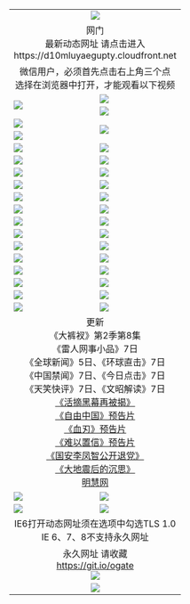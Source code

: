 ﻿<table>
  <tr></tr>
  <tr><td colspan=2 align=center><img src="https://cloud.githubusercontent.com/assets/11880933/13434984/f430fae2-e012-11e5-814f-c2df1e82b247.jpg" /></td></tr>
  <tr><td colspan=2 align=center>网门<br>最新动态网址 请点击进入
<br>https://d10mluyaegupty.cloudfront.net
    </td>
  </tr>
  <tr>
    <td colspan=2 align=center>微信用户，必须首先点击右上角三个点<br>选择在浏览器中打开，才能观看以下视频</td>
  </tr>
  <tr>
    <td rowspan=2><a href="https://d10mluyaegupty.cloudfront.net/ogUP.aspx?name=11DKC.mp4&count=T:2,2:8,1:16&from=github" target="_blank"><img src="https://d10mluyaegupty.cloudfront.net/Up/11DKC1.jpg" /></a></td> 
    <td><div><a href="https://d10mluyaegupty.cloudfront.net/ogUP.aspx?name=LRWS.mp4&count=7B:9,6B:44,5A:10,5B:35,4A:14,4B:19,3A:10,3B:26,2A:16,2B:21,1A:23,1B:29&current=7B:9" target="_blank"><img src="https://d10mluyaegupty.cloudfront.net/Up/LRWS.jpg" /></a></td>
   </tr>
  <tr>
    <td><a href="https://d10mluyaegupty.cloudfront.net/ogNiceVedio.aspx" target="_blank"><img src="https://d10mluyaegupty.cloudfront.net/Up/TGKDY.jpg" /></a></td>
  </tr>
  <tr>
    <td><a href="https://d10mluyaegupty.cloudfront.net/ogUP.aspx?name=JQR.mp4&count=2" target="_blank"><img src="https://d10mluyaegupty.cloudfront.net/Up/JQR.jpg" /></a></td>   
    <td rowspan=2><a href="https://d10mluyaegupty.cloudfront.net/ogUP.aspx?name=JP.mp4&count=9" target="_blank"><img src="https://d10mluyaegupty.cloudfront.net/Up/JP.jpg" /></td>
  </tr>
  <tr>
    <td><a href="https://d10mluyaegupty.cloudfront.net/ogUP.aspx?name=WH.mp4" target="_blank"><img src="https://d10mluyaegupty.cloudfront.net/Up/WH.jpg" /></a></td>
  </tr>
  <tr>
    <td><a href="https://d10mluyaegupty.cloudfront.net/ogUP.aspx?name=SSZJ.mp4&count=SP:6,480P:9" target="_blank"><img src="https://d10mluyaegupty.cloudfront.net/Up/SSZJ.jpg" /></a></td>
    <td><a href="https://d10mluyaegupty.cloudfront.net/ogUP.aspx?name=ZY.mp4&count=2015:16" target="_blank"><img src="https://d10mluyaegupty.cloudfront.net/Up/ZY.jpg" /></a</td>
  </tr>
  <tr>
    <td><a href="https://d10mluyaegupty.cloudfront.net/ogUP.aspx?name=XTFY.mp4&count=B:2,A:24" target="_blank"><img src="https://d10mluyaegupty.cloudfront.net/Up/XTFY.jpg" /></a></td>
    <td><a href="https://d10mluyaegupty.cloudfront.net/ogUP.aspx?name=1XQK.mp4&count=13" target="_blank"><img src="https://d10mluyaegupty.cloudfront.net/Up/1XQK.jpg" /></a</td>
  </tr>
  <tr>
    <td><a href="https://d10mluyaegupty.cloudfront.net/ogUP.aspx?name=1LYF.mp4&count=2" target="_blank"><img src="https://d10mluyaegupty.cloudfront.net/Up/1LYF0.jpg" /></a></td>
    <td><a href="https://d10mluyaegupty.cloudfront.net/ogUP.aspx?name=1ZGC.mp4&count=6" target="_blank"><img src="https://d10mluyaegupty.cloudfront.net/Up/1ZGC0.jpg" /></a></td>
  </tr>
  <tr>
    <td><a href="https://d10mluyaegupty.cloudfront.net/ogUP.aspx?name=1ZKM.mp4&count=3&current=3" target="_blank"><img src="https://d10mluyaegupty.cloudfront.net/Up/1ZKM0.jpg" /></a></td>  
    <td><a href="https://d10mluyaegupty.cloudfront.net/ogUP.aspx?name=1WWY.mp4&count=6&current=6" target="_blank"><img src="https://d10mluyaegupty.cloudfront.net/Up/1WWY0.jpg" /></a></td>
  </tr>
  <tr>
    <td><a href="https://d10mluyaegupty.cloudfront.net/ogUP.aspx?name=10JGY.mp4&count=3" target="_blank"><img src="https://d10mluyaegupty.cloudfront.net/Up/10JGY0.jpg" /></a></td>
    <td><a href="https://d10mluyaegupty.cloudfront.net/ogUP.aspx?name=10CYS.mp4&count=2" target="_blank"><img src="https://d10mluyaegupty.cloudfront.net/Up/10CYS0.jpg" /></a></td>
  </tr>
  <tr>
    <td><a href="https://d10mluyaegupty.cloudfront.net/ogUP.aspx?name=4SQQ.mp4&count=201603:5,201602:20,201601:21&current=201603:5" target="_blank"><img src="https://d10mluyaegupty.cloudfront.net/Up/4SQQ0.jpg"/></a></td>
    <td><a href="https://d10mluyaegupty.cloudfront.net/ogUP.aspx?name=4SHQ.mp4&count=201603:7,201602:27,201601:28&current=201603:7" target="_blank"><img src="https://d10mluyaegupty.cloudfront.net/Up/4SHQ0.jpg"/></a></td>
  </tr>
  <tr>
    <td><a href="https://d10mluyaegupty.cloudfront.net/ogUP.aspx?name=4SZG.mp4&count=201603:6,201602:21,201601:23&current=201603:6" target="_blank"><img src="https://d10mluyaegupty.cloudfront.net/Up/4SZG0.jpg"/></a></td>
    <td><a href="https://d10mluyaegupty.cloudfront.net/ogUP.aspx?name=4SDJ.mp4&count=201603A:6,201603B:4,201602A:24,201602B:7,201601A:48,201601B:6&current=201603A:6" target="_blank"><img src="https://d10mluyaegupty.cloudfront.net/Up/4SDJ0.jpg"/></a></td>
  </tr>
  <tr>
    <td><a href="https://d10mluyaegupty.cloudfront.net/ogUP.aspx?name=4CTX.mp4&count=201603:2,201602:3,201601:4&current=201603:2" target="_blank"><img src="https://d10mluyaegupty.cloudfront.net/Up/4CTX0.jpg"/></a></td>
    <td><a href="https://d10mluyaegupty.cloudfront.net/ogUP.aspx?name=4CWZ.mp4&count=201603:1,201602:4,201601:4&current=201603:1" target="_blank"><img src="https://d10mluyaegupty.cloudfront.net/Up/4CWZ0.jpg"/></a></td>
  </tr>
  <tr>
    <td><a href="https://d10mluyaegupty.cloudfront.net/onUP.aspx?name=https://d2t6x1lwzcff38.cloudfront.net/" target="_blank"><img src="https://d10mluyaegupty.cloudfront.net/Up/0DTW.jpg"/></a></td>
    <td><a href="https://d10mluyaegupty.cloudfront.net/onUP.aspx?name=https://d240ns8up8earz.cloudfront.net/acenter/" target="_blank"><img src="https://d10mluyaegupty.cloudfront.net/Up/0TDW.jpg" /></a></td>
  </tr>
  <tr>
    <td><a href="https://d10mluyaegupty.cloudfront.net/onUP.aspx?name=https://d4508d6vomz2p.cloudfront.net/gb/nsc413.htm" target="_blank"><img src="https://d10mluyaegupty.cloudfront.net/Up/0DJY.jpg" /></a></td>
    <td><a href="https://d10mluyaegupty.cloudfront.net/onUP.aspx?name=https://d3bxwq7vzudb5l.cloudfront.net/xtr/gb/prog204.html" target="_blank"><img src="https://d10mluyaegupty.cloudfront.net/Up/0XTR.jpg" /></a></td>
  </tr>
  <tr>
    <td><a href="https://d10mluyaegupty.cloudfront.net/onUP.aspx?name=https://d3aj00iefsmfgc.cloudfront.net/" target="_blank"><img src="https://d10mluyaegupty.cloudfront.net/Up/0MHW.jpg" /></a></td>
    <td><a href="https://d10mluyaegupty.cloudfront.net/onUP.aspx?name=https://d1lcj91uv80klr.cloudfront.net/" target="_blank"><img src="https://d10mluyaegupty.cloudfront.net/Up/0ZJW.jpg" /></a></td>
  </tr>
  <tr>
    <td><a href="https://d10mluyaegupty.cloudfront.net/ogUP.aspx?name=0FG.zip" target="_blank"><img src="https://d10mluyaegupty.cloudfront.net/Up/0FG.jpg" /></a></td>
    <td><a href="https://d10mluyaegupty.cloudfront.net/ogUP.aspx?name=0FGA.apk" target="_blank"><img src="https://d10mluyaegupty.cloudfront.net/Up/0FGA.jpg" /></a></td>
  </tr>
  <tr>
    <td><a href="https://d10mluyaegupty.cloudfront.net/ogUP.aspx?name=0U.zip" target="_blank"><img src="https://d10mluyaegupty.cloudfront.net/Up/0U.jpg" /></a></td>
    <td><a href="https://d10mluyaegupty.cloudfront.net/ogUP.aspx?name=0UA.apk" target="_blank"><img src="https://d10mluyaegupty.cloudfront.net/Up/0UA.jpg" /></a></td>
  </tr>
  <tr>
    <td><a href="https://d10mluyaegupty.cloudfront.net/ogUP.aspx?name=0iPPOTV.zip" target="_blank"><img src="https://d10mluyaegupty.cloudfront.net/Up/0iPPOTV.jpg" /></a></td>
    <td><a href="https://d10mluyaegupty.cloudfront.net/ogUP.aspx?name=0iNTD.apk" target="_blank"><img src="https://d10mluyaegupty.cloudfront.net/Up/0iNTD.jpg" /></a></td>
  </tr>
  <tr>
    <td colspan=2 align=center>更新<br>
      《大裤衩》第2季第8集<br>
      《雷人网事小品》7日<br>
      《全球新闻》5日、《环球直击》7日<br>
      《中国禁闻》7日、《今日点击》7日<br>
      《天笑快评》7日、《文昭解读》7日<br>
      <a href="https://d10mluyaegupty.cloudfront.net/ogUP.aspx?name=SSZJ480P9.mp4" target="_blank">《活摘黑幕再被揭》</a><br>
      <a href="https://d10mluyaegupty.cloudfront.net/ogUP.aspx?name=11ZYZG0.mp4" target="_blank">《自由中国》预告片</a><br>
      <a href="https://d10mluyaegupty.cloudfront.net/ogUP.aspx?name=11XR.mp4" target="_blank">《血刃》预告片</a><br>
      <a href="https://d10mluyaegupty.cloudfront.net/ogUP.aspx?name=11NYZX.mp4&count=2" target="_blank">《难以置信》预告片</a><br>
      <a href="https://d10mluyaegupty.cloudfront.net/ogUP.aspx?name=4LFZ.mp4" target="_blank">《国安李凤智公开退党》</a><br>
      <a href="https://d10mluyaegupty.cloudfront.net/ogUP.aspx?name=4DDZHDCS.mp4" target="_blank">《大地震后的沉思》</a><br>
      <a href="https://d10mluyaegupty.cloudfront.net/onUP.aspx?name=https://www.minghui.org/" target="_blank">明慧网</a></td>
    </td>
  </tr>
  <tr>
    <td><a href="https://d10mluyaegupty.cloudfront.net/ogNice.aspx" target="_blank"><img src="https://d10mluyaegupty.cloudfront.net/Up/0WCYY.jpg" /></a></td>
    <td><a href="https://d10mluyaegupty.cloudfront.net/onCO.aspx?ob=600%E4%BA%8B%E7%89%A9&op=%E5%A2%9E%E5%88%A0%E6%94%B9&args=WH1~%23%E7%B1%BB%E5%9E%8B6%E6%96%B0%E9%97%BB%7c%23%E7%B1%BB%E5%9E%8B6%E8%AF%84%E8%AE%BA&mode=" target="_blank"><img src="https://d10mluyaegupty.cloudfront.net/Up/0WZTT.jpg" /></a></td> 
  </tr>
  <tr>
    <td><a href="https://d10mluyaegupty.cloudfront.net/ogDY.aspx" target="_blank"><img src="https://d10mluyaegupty.cloudfront.net/Up/0FK.jpg" /></a></td>
    <td><a href="https://d10mluyaegupty.cloudfront.net/ogST.aspx" target="_blank"><img src="https://d10mluyaegupty.cloudfront.net/Up/0ST.jpg" /></a></td> 
  </tr>
  <tr>
    <td colspan=2 align=center>IE6打开动态网址须在选项中勾选TLS 1.0<br/>IE 6、7、8不支持永久网址<br/>
      <!--微信可扫描以下临时二维码<br/>https://bit.ly/1mBQHW8<br/><a href="https://d10mluyaegupty.cloudfront.net/Up/0WMGDL3.png" target="_blank"><img src="https://d10mluyaegupty.cloudfront.net/Up/0WMGD3.png"/></a><br-->
  </tr>
  <tr>
    <td colspan=2 align=center>永久网址 请收藏<br/><a href="https://git.io/ogate" target="_blank">https://git.io/ogate</a><br/><a href="https://d10mluyaegupty.cloudfront.net/Up/0WMGDL2.png" target="_blank"><img src="https://d10mluyaegupty.cloudfront.net/Up/0WMGD2.png"/></a></td>
  </tr>
  <tr>
    <td colspan=2 align=center><a href="https://d10mluyaegupty.cloudfront.net/ogUP.aspx?name=0oGate.apk" target="_blank"><img src="https://d10mluyaegupty.cloudfront.net/Up/0WMAZ.jpg" /></a></td>
  </tr>
  <!--tr>
    <td colspan=2 align=center>可能失效的动态网址
    </td>
  </tr-->
</table>
